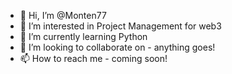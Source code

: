 - 👋 Hi, I’m @Monten77
- 👀 I’m interested in Project Management for web3
- 🌱 I’m currently learning Python
- 💞️ I’m looking to collaborate on - anything goes!
- 📫 How to reach me - coming soon!

<!---
Monten77/Monten77 is a ✨ special ✨ repository because its `README.md` (this file) appears on your GitHub profile.
You can click the Preview link to take a look at your changes.
--->
